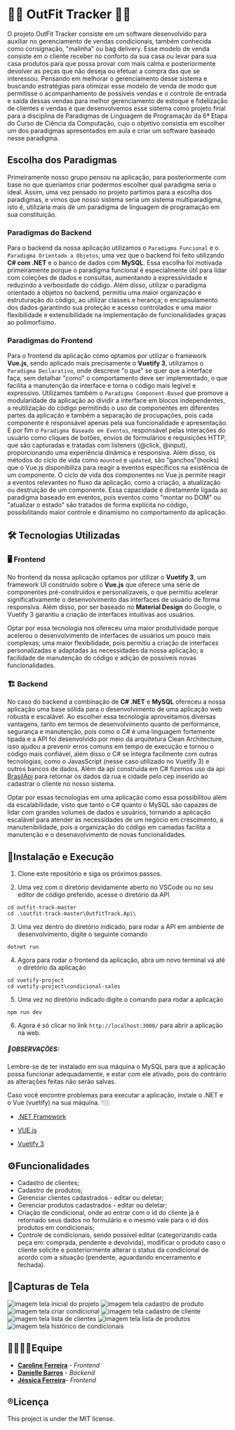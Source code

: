 # 👗👔 OutFit Tracker 👖👚
O projeto OutFit Tracker consiste em um software desenvolvido para auxiliar no gerenciamento de vendas condicionais, também conhecida como consignação, "malinha" ou bag delivery. Esse modelo de venda consiste em o cliente receber no conforto da sua casa ou levar para sua casa produtos para que possa provar com mais calma e posteriormente devolver as peças que não deseja ou efetuar a compra das que se interessou. Pensando em melhorar o gerenciamento desse sistema e buscando estratégias para otimizar esse modelo de venda de modo que permitisse o acompanhamento de possíveis vendas e o controle de entrada e saída dessas vendas para melhor gerenciamento de estoque e fidelização de clientes e vendas é que desenvolvemos esse sistema como projeto final para a disciplina de Paradigmas de Linguagem de Programação da 6ª Etapa do Curso de Ciência da Computação, cujo o objetivo consistia em escolher um dos paradigmas apresentados em aula e criar um software baseado nesse paradigma.

## Escolha dos Paradigmas
Primeiramente nosso grupo pensou na aplicação, para posteriormente com base no que queriamos criar podermos escolher qual paradigma seria o ideal. Assim, uma vez pensado no projeto partimos para a escolha dos paradigmas, e vimos que nosso sistema seria um sistema multiparadigma, isto é, utilizaria mais de um paradigma de linguagem de programação em sua constituição.

### Paradigmas do Backend
Para o backend da nossa aplicação utilizamos o `Paradigma Funcional` e o `Paradigma Orientado a Objetos`, uma vez que o backend foi feito utilizando **C# com .NET** e o banco de dados com **MySQL**. Essa escolha foi motivada primeiramente porque o paradigma funcional é especialmente útil para lidar com coleções de dados e consultas, aumentando a expressividade e reduzindo a verbosidade do código. Além disso, utilizar o paradigma orientado a objetos no backend, permitiu uma maior organização e estruturação do código, ao utilizar classes e herança; o encapsulamento dos dados garantindo sua proteção e acesso controlados e uma maior flexibilidade e extensibilidade na implementação de funcionalidades graças ao polimorfismo.

### Paradigmas do Frontend
Para o frontend da aplicação como optamos por utilizar o framework **Vue.js**, sendo aplicado mais precisamente o **Vuetify 3**, utilizamos o `Paradigma Declarativo`, onde descreve "o que" se quer que a interface faça, sem detalhar "como" o comportamento deve ser implementado, o que facilita a manutenção da interface e torna o código mais legível e expressivo. Utilizamos também o `Paradigma Component-Based` que promove a modularidade da aplicação ao dividir a interface em blocos independentes, a reutilização do código permitindo o uso de componentes em diferentes partes da aplicação e também a separação de procupações, pois cada componente é responsável apenas pela sua funcionalidade e apresentação. E por fim o `Paradigma Baseado em Eventos`, responsável pelas interações do usuário como cliques de botões, envios de formulários e requisições HTTP, que são capturadas e tratadas com listeners (@click, @input), proporcionando uma experiência dinâmica e responsiva. Além disso, os métodos do ciclo de vida como `mounted` e `updated`, são "ganchos"(hooks) que o Vue.js disponibiliza para reagir a eventos específicos na existência de um componente. O ciclo de vida dos componentes no Vue.js permite reagir a eventos relevantes no fluxo da aplicação, como a criação, a atualização ou destruição de um componente. Essa capacidade é diretamente ligada ao paradigma baseado em eventos, pois eventos como "montar no DOM" ou "atualizar o estado" são tratados de forma explícita no código, possibilitando maior controle e dinamismo no comportamento da aplicação.

## 🛠️ Tecnologias Utilizadas
### 🖥️ Frontend
No frontend da nossa aplicação optamos por utilizar o **Vuetify 3**, um framework UI construído sobre o **Vue.js** que oferece uma série de componentes pré-construídos e personalizaveis, o que permitiu acelerar significativamente o desenvolvimento das interfaces de usuário de forma responsiva. Além disso, por ser baseado no **Material Design** do Google, o Vuetify 3 garantiu a criação de interfaces intuitivas aos usuários.

Optar por essa tecnologia nos ofereceu uma maior produtividade porque acelerou o desenvolvimento de interfaces de usuários um pouco mais complexas; uma maior flexibilidade, pois permitiu a criação de interfaces personalizadas e adaptadas às necessidades da nossa aplicação; a facilidade de manutenção do código e adição de possíveis novas funcionalidades.

### 🏗️ Backend
No caso do backend a combinação de **C# .NET** e **MySQL** ofereceu a nossa aplicação uma base sólida para o desenvolvimento de uma aplicação web robusta e escalável. Ao escolher essa tecnologia aproveitamos diversas vantagens, tanto em termos de desenvolvimento quanto de performance, segurança e manutenção, pois como o C# é uma linguagem fortemente tipada e a API foi desenvolvido por meio da arquitetura Clean Architecture, isso ajudou a prevenir erros comuns em tempo de execução e tornou o código mais confiável, além disso o C# se integra facilmente com outras tecnologias, como o JavasScript (nesse caso utilizado no Vuetify 3) e outros bancos de dados. Além da api construída em C# fizemos uso da api [BrasilApi](https://brasilapi.com.br/docs#tag/CEP-V2) para retornar os dados da rua e cidade pelo cep inserido ao cadastrar o cliente no nosso sistema.

Optar por essas tecnologias em uma aplicação como essa possibilitou além da escalabilidade, visto que tanto o C# quanto o MySQL são capazes de lidar com grandes volumes de dados e usuários, tornando a aplicação escalável para atender às necessidades de um negócio em crescimento, a manutenibilidade, pois a organização do código em camadas facilita a manutenção e o desenavolvimento de novas funcionalidades.

## 🔩Instalação e Execução
1. Clone este repositório e siga os próximos passos.

2. Uma vez com o diretório devidamente aberto no VSCode ou no seu editor de código preferido, acesse o diretório da API
```
cd outfit-track-master
cd .\outfit-track-master\OutfitTrack.Api\
```

3. Uma vez dentro do diretório indicado, para rodar a API em ambiente de desenvolvimento, digite o seguinte comando
```
dotnet run
```
4. Agora para rodar o frontend da aplicação, abra um novo terminal vá até o diretório da aplicação
```
cd vuetify-project
cd vuetify-project\condicional-sales 
``` 
5. Uma vez no diretório indicado digite o comando para rodar a aplicação
```
npm run dev
```
6. Agora é só clicar no link `http://localhost:3000/` para abrir a aplicação na web.

##### 📌OBSERVAÇÕES:
Lembre-se de ter instalado em sua máquina o MySQL para que a aplicação possa funcionar adequadamente, e estar com ele ativado, pois do contrário as alterações feitas não serão salvas.

Caso você encontre problemas para executar a aplicação, instale o .NET e o Vue (vuetify) na sua máquina. 👇🏼
- [.NET Framework](https://dotnet.microsoft.com/pt-br/download/dotnet-framework)

- [VUE.js](https://vuejs.org/)

- [Vuetify 3](https://vuetifyjs.com/en/getting-started/installation/)

## ⚙️Funcionalidades
- Cadastro de clientes;
- Cadastro de produtos;
- Gerenciar clientes cadastrados - editar ou deletar;
- Gerenciar produtos cadastrados - editar ou deletar;
- Criação de condicional, onde ao entrar com o id do cliente já é retornado seus dados no formulário e o mesmo vale para o id dos produtos em condicionais;
- Controle de condicionais, sendo possível editar (categorizando cada peça em: comprada, pendente e devolvida), modificar o produto caso o cliente solicite e posteriormente alterar o status da condicional de acordo com a situação (pendente, aguardando encerramento e fechada).

## 📸Capturas de Tela
![imagem tela inicial do projeto](https://github.com/jessieFerrS/Projeto-OutifitTracker/blob/main/PROJETO%20OUTFITTRACKER/vuetify-project/Capturas%20OutifitTracker/Captura%20de%20tela%202024-12-03%20222638.png)
![imagem tela cadastro de produto](https://github.com/jessieFerrS/Projeto-OutifitTracker/blob/main/PROJETO%20OUTFITTRACKER/vuetify-project/Capturas%20OutifitTracker/Captura%20de%20tela%202024-12-04%20143618.png)
![imagem tela criar condicional](https://github.com/jessieFerrS/Projeto-OutifitTracker/blob/main/PROJETO%20OUTFITTRACKER/vuetify-project/Capturas%20OutifitTracker/Captura%20de%20tela%202024-12-04%20143704.png)
![imagem tela cadastro de cliente](https://github.com/jessieFerrS/Projeto-OutifitTracker/blob/main/PROJETO%20OUTFITTRACKER/vuetify-project/Capturas%20OutifitTracker/Captura%20de%20tela%202024-12-04%20143718.png)
![imagem tela lista de clientes](https://github.com/jessieFerrS/Projeto-OutifitTracker/blob/main/PROJETO%20OUTFITTRACKER/vuetify-project/Capturas%20OutifitTracker/Captura%20de%20tela%202024-12-04%20143730.png)
![imagem tela lista de produtos](https://github.com/jessieFerrS/Projeto-OutifitTracker/blob/main/PROJETO%20OUTFITTRACKER/vuetify-project/Capturas%20OutifitTracker/Captura%20de%20tela%202024-12-04%20143634.png)
![imagem tela histórico de condicionais](https://github.com/jessieFerrS/Projeto-OutifitTracker/blob/main/PROJETO%20OUTFITTRACKER/vuetify-project/Capturas%20OutifitTracker/Captura%20de%20tela%202024-12-04%20143821.png)


## 🤜🏼🤛🏼Equipe
- [**Caroline Ferreira**](https://github.com/CarolFerr) - *Frontend*
- [**Danielle Barros**](https://github.com/daniellebassetto/) - *Backend*
- [**Jéssica Ferreira**](https://github.com/jessieFerrS)- *Frontend*


## ®️Licença
This project is under the MIT license.
